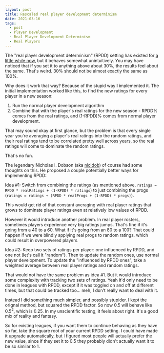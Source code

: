 ```yaml
---
layout: post
title: Rescaled real player development determinism
date: 2021-03-16
tags:
  - post
  - Player Development
  - Real Player Development Determinism
  - Real Players
---
```


The "real player development determinism" (RPDD) setting has existed for [a little while now](/blog/2020/06/league-creation-options/), but it behaves somewhat unintuitively. You may have noticed that if you set it to anything above about 30%, the results feel about the same. That's weird. 30% should not be almost exactly the same as 100%.

Why does it work that way? Because of the stupid way I implemented it. The initial implementation worked like this, to find the new ratings for every player in a new season:

1. Run the normal player development algorithm
2. Combine that with the player's real ratings for the new season - RPDD% comes from the real ratings, and (1-RPDD)% comes from normal player development.

That may sound okay at first glance, but the problem is that every single year you're averaging a player's real ratings into the random ratings, and their real ratings tend to be correlated pretty well across years, so the real ratings will come to dominate the random ratings.

That's no fun.

<!--more-->

The legendary Nicholas I. Dobson (aka [nicidob](https://nicidob.github.io/)) of course had some thoughts on this. He proposed a couple potentially better ways for implementing RPDD:

Idea #1: Switch from combining the ratings (as mentioned above, `ratings = RPDD * realRatings + (1-RPDD) * ratings`) to just combining the progs (`ratings = ratings + (RPDD * realProgs + (1-RPDD) * progs)`).

This would get rid of that constant averaging with real player ratings that grows to dominate player ratings even at relatively low values of RPDD.

However it would introduce another problem. In real player rosters, sometimes players experience very big ratings jumps. That's fine if it's going from a 40 to a 60. What if it's going from an 80 to a 100? That could happen if we were blindly applying real progs to random ratings, which could result in overpowered players.

Idea #2: Keep two sets of ratings per player: one influenced by RPDD, and one not (let's call it "random"). Then to update the random ones, use normal player development. To update the "influenced by RPDD ones", take a weighted average between real player ratings and random ratings.

That would not have the same problem as idea #1. But it would introduce some complexity with tracking two sets of ratings. Yeah it'd only need to be done in leagues with RPDD, except if it was toggled on and off at different times, but that could be tracked too... meh, I don't really want to deal with it.

Instead I did something much simpler, and possibly stupider. I kept the orignal method, but squared the RPDD factor. So now 0.5 will behave like 0.5<sup>2</sup>, which is 0.25. In my unscientific testing, it feels about right. It's a good mix of reality and fantasy.

So for existing leagues, if you want them to continue behaving as they have so far, take the square root of your current RPDD setting. I could have made it upgrade automatically, but I figured most people will actually prefer the new value, since if they set it to 0.5 they probably didn't actually want it to be so similar to 1.
